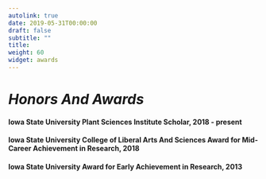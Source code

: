 ```yaml
---
autolink: true
date: 2019-05-31T00:00:00
draft: false
subtitle: ""
title:
weight: 60
widget: awards
---
```


# *Honors And Awards*

#### Iowa State University Plant Sciences Institute Scholar, 2018 - present
#### Iowa State University College of Liberal Arts And Sciences Award for Mid-Career Achievement in Research, 2018
#### Iowa State University Award for Early Achievement in Research, 2013
